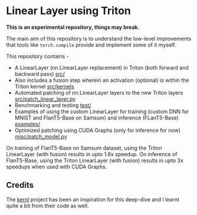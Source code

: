 # Linear Layer using Triton

**This is an experimental repository, things may break.**

The main aim of this repository is to understand the low-level improvements that tools like `torch.compile` provide and implement some of it myself.

This repository contains -
* A LinearLayer (nn.LinearLayer replacement) in Triton (both forward and backward pass) [src/](src/)
* Also includes a fusion step wherein an activation (optional) is within the Triton kernel [src/kernels](src/kernels)
* Automated patching of nn.LinearLayer layers to the new Triton layers [src/patch_linear_layer.py](src/patch_linear_layer.py)
* Benchmarking and testing [test/](test/)
* Examples of using the custom LinearLayer for training (custom DNN for MNIST and FlanT5-Base on Samsum) and inference (FLanT5-Base) [examples/](examples/)
* Optimized patching using CUDA Graphs (only for inference for now) [misc/patch_model.py](misc/patch_model.py)

On training of FlanT5-Base on Samsum dataset, using the Triton LinearLayer (with fusion) results in upto 1.6x speedup.
On inference of FlanT5-Base, using the Triton LinearLayer (with fusion) results in upto 3x speedups when used with CUDA Graphs.

## Credits
The [kernl](https://github.com/ELS-RD/kernl) project has been an inspiration for this deep-dive and I learnt quite a bit from their code as well.
